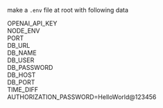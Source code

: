 make a `.env` file at root with following data

OPENAI_API_KEY <br/>
NODE_ENV <br/>
PORT <br/>
DB_URL <br/>
DB_NAME <br/>
DB_USER <br/>
DB_PASSWORD <br/>
DB_HOST <br/>
DB_PORT <br/>
TIME_DIFF <br/>
AUTHORIZATION_PASSWORD=HelloWorld@123456
